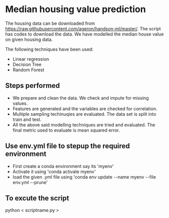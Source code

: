 # Median housing value prediction

The housing data can be downloaded from https://raw.githubusercontent.com/ageron/handson-ml/master/. The script has codes to download the data. We have modelled the median house value on given housing data. 

The following techniques have been used: 

 - Linear regression
 - Decision Tree
 - Random Forest

## Steps performed
 - We prepare and clean the data. We check and impute for missing values.
 - Features are generated and the variables are checked for correlation.
 - Multiple sampling techinuqies are evaluated. The data set is split into train and test.
 - All the above said modelling techniques are tried and evaluated. The final metric used to evaluate is mean squared error.

## Use env.yml file to stepup the required environment
 - First create a conda environment say its 'myenv'
 - Activate it using 'conda activate myenv'
 - load the given .yml file using 'conda env update --name myenv --file env.yml --prune'

## To excute the script
python < scriptname.py >
